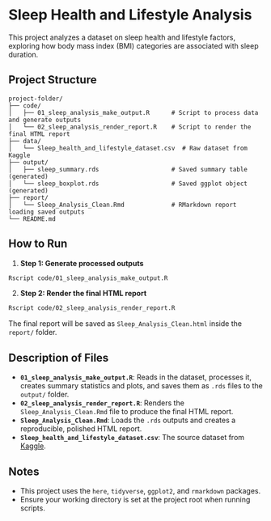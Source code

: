 # Sleep Health and Lifestyle Analysis

This project analyzes a dataset on sleep health and lifestyle factors, exploring how body mass index (BMI) categories are associated with sleep duration.

## Project Structure

```
project-folder/
├── code/
│   ├── 01_sleep_analysis_make_output.R      # Script to process data and generate outputs
│   └── 02_sleep_analysis_render_report.R    # Script to render the final HTML report
├── data/
│   └── Sleep_health_and_lifestyle_dataset.csv  # Raw dataset from Kaggle
├── output/
│   ├── sleep_summary.rds                    # Saved summary table (generated)
│   └── sleep_boxplot.rds                    # Saved ggplot object (generated)
├── report/
│   └── Sleep_Analysis_Clean.Rmd             # RMarkdown report loading saved outputs
└── README.md
```

## How to Run

1. **Step 1: Generate processed outputs**

```bash
Rscript code/01_sleep_analysis_make_output.R
```

2. **Step 2: Render the final HTML report**

```bash
Rscript code/02_sleep_analysis_render_report.R
```

The final report will be saved as `Sleep_Analysis_Clean.html` inside the `report/` folder.

## Description of Files

- **`01_sleep_analysis_make_output.R`**: Reads in the dataset, processes it, creates summary statistics and plots, and saves them as `.rds` files to the `output/` folder.
- **`02_sleep_analysis_render_report.R`**: Renders the `Sleep_Analysis_Clean.Rmd` file to produce the final HTML report.
- **`Sleep_Analysis_Clean.Rmd`**: Loads the `.rds` outputs and creates a reproducible, polished HTML report.
- **`Sleep_health_and_lifestyle_dataset.csv`**: The source dataset from [Kaggle](https://www.kaggle.com/datasets/uom190346a/sleep-health-and-lifestyle-dataset).

## Notes

- This project uses the `here`, `tidyverse`, `ggplot2`, and `rmarkdown` packages.
- Ensure your working directory is set at the project root when running scripts.

